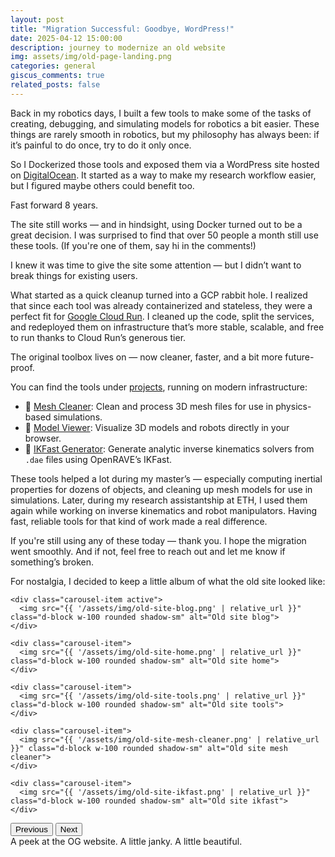 ```yaml
---
layout: post
title: "Migration Successful: Goodbye, WordPress!"
date: 2025-04-12 15:00:00
description: journey to modernize an old website
img: assets/img/old-page-landing.png
categories: general
giscus_comments: true
related_posts: false
---
```


Back in my robotics days, I built a few tools to make some of the tasks of creating, debugging, and simulating models for robotics a bit easier. These things are rarely smooth in robotics, but my philosophy has always been: if it’s painful to do once, try to do it only once.

So I Dockerized those tools and exposed them via a WordPress site hosted on [DigitalOcean](https://www.digitalocean.com/). It started as a way to make my research workflow easier, but I figured maybe others could benefit too.

Fast forward 8 years.

The site still works — and in hindsight, using Docker turned out to be a great decision. I was surprised to find that over 50 people a month still use these tools. (If you're one of them, say hi in the comments!)

I knew it was time to give the site some attention — but I didn’t want to break things for existing users.

What started as a quick cleanup turned into a GCP rabbit hole. I realized that since each tool was already containerized and stateless, they were a perfect fit for [Google Cloud Run](https://cloud.google.com/run). I cleaned up the code, split the services, and redeployed them on infrastructure that’s more stable, scalable, and free to run thanks to Cloud Run’s generous tier.

The original toolbox lives on — now cleaner, faster, and a bit more future-proof.

You can find the tools under [projects](https://hamzamerzic.info/projects/), running on modern infrastructure:

- 🔧 [Mesh Cleaner](https://hamzamerzic.info/mesh_cleaner/): Clean and process 3D mesh files for use in physics-based simulations.
- 🧿 [Model Viewer](https://hamzamerzic.info/3d-viz/): Visualize 3D models and robots directly in your browser.
- 🤖 [IKFast Generator](https://hamzamerzic.info/ikfast/): Generate analytic inverse kinematics solvers from `.dae` files using OpenRAVE’s IKFast.

These tools helped a lot during my master’s — especially computing inertial properties for dozens of objects, and cleaning up mesh models for use in simulations. Later, during my research assistantship at ETH, I used them again while working on inverse kinematics and robot manipulators. Having fast, reliable tools for that kind of work made a real difference.

If you're still using any of these today — thank you. I hope the migration went smoothly. And if not, feel free to reach out and let me know if something’s broken.

For nostalgia, I decided to keep a little album of what the old site looked like:

<style>
  .masonry-gallery {
    column-count: 2;
    column-gap: 1rem;
  }

  @media (min-width: 768px) {
    .masonry-gallery {
      column-count: 3;
    }
  }

  .masonry-gallery a {
    display: inline-block;
    margin-bottom: 1rem;
    width: 100%;
  }

  .masonry-gallery img {
    width: 100%;
    height: auto;
    border-radius: 0.5rem;
    box-shadow: 0 2px 6px rgba(0, 0, 0, 0.1);
  }
</style>

<script src="https://cdn.jsdelivr.net/npm/bootstrap@5.3.3/dist/js/bootstrap.bundle.min.js"></script>

<div id="oldSiteCarousel" class="carousel slide carousel-fade mb-4" data-bs-ride="carousel">
  <div class="carousel-inner">

    <div class="carousel-item active">
      <img src="{{ '/assets/img/old-site-blog.png' | relative_url }}" class="d-block w-100 rounded shadow-sm" alt="Old site blog">
    </div>

    <div class="carousel-item">
      <img src="{{ '/assets/img/old-site-home.png' | relative_url }}" class="d-block w-100 rounded shadow-sm" alt="Old site home">
    </div>

    <div class="carousel-item">
      <img src="{{ '/assets/img/old-site-tools.png' | relative_url }}" class="d-block w-100 rounded shadow-sm" alt="Old site tools">
    </div>

    <div class="carousel-item">
      <img src="{{ '/assets/img/old-site-mesh-cleaner.png' | relative_url }}" class="d-block w-100 rounded shadow-sm" alt="Old site mesh cleaner">
    </div>

    <div class="carousel-item">
      <img src="{{ '/assets/img/old-site-ikfast.png' | relative_url }}" class="d-block w-100 rounded shadow-sm" alt="Old site ikfast">
    </div>

  </div>

  <button class="carousel-control-prev" type="button" data-bs-target="#oldSiteCarousel" data-bs-slide="prev">
    <span class="carousel-control-prev-icon" aria-hidden="true"></span>
    <span class="visually-hidden">Previous</span>
  </button>

  <button class="carousel-control-next" type="button" data-bs-target="#oldSiteCarousel" data-bs-slide="next">
    <span class="carousel-control-next-icon" aria-hidden="true"></span>
    <span class="visually-hidden">Next</span>
  </button>
</div>

<div class="caption mt-2">
  A peek at the OG website. A little janky. A little beautiful.
</div>
